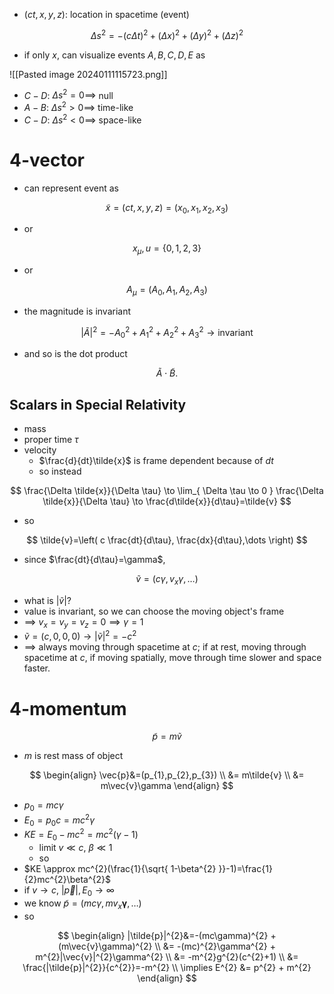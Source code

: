 - $(ct,x,y,z)$: location in spacetime (event)

$$
\Delta s^{2}=-(c\Delta t)^{2}+(\Delta x)^{2}+(\Delta y)^{2}+(\Delta z)^{2}
$$

- if only $x$, can visualize events $A,B,C,D,E$ as

![[Pasted image 20240111115723.png]]

- $C-D$: $\Delta s^{2}=0 \implies$ null
- $A-B$: $\Delta s^{2}>0 \implies$ time-like
- $C-D$: $\Delta s^{2}<0 \implies$ space-like

# 4-vector

- can represent event as

$$
\tilde{x} = (ct,x,y,z)=(x_{0},x_{1},x_{2},x_{3})
$$

- or

$$
x_{\mu}, \, u=\{ 0,1,2,3 \}
$$

- or 

$$
A_{\mu}=(A_{0},A_{1},A_{2},A_{3})
$$
- the magnitude is invariant

$$
|\tilde{A}|^{2}=-A_{0}^{2} + A_{1}^{2} + A_{2}^{2} + A_{3}^{2} \to \text{invariant}
$$

- and so is the dot product

$$
\tilde{A} \cdot \tilde{B}.
$$

## Scalars in Special Relativity

- mass
- proper time $\tau$
- velocity
	- $\frac{d}{dt}\tilde{x}$ is frame dependent because of $dt$
	- so instead

$$
\frac{\Delta \tilde{x}}{\Delta \tau} \to \lim_{ \Delta \tau \to 0 } \frac{\Delta \tilde{x}}{\Delta \tau} \to \frac{d\tilde{x}}{d\tau}=\tilde{v}
$$

- so

$$
\tilde{v}=\left( c \frac{dt}{d\tau}, \frac{dx}{d\tau},\dots \right)
$$

- since $\frac{dt}{d\tau}=\gamma$,

$$
\tilde{v}=(c\gamma, v_{x}\gamma, \dots)
$$

- what is $|\tilde{v}|$?
- value is invariant, so we can choose the moving object's frame
- $\implies$ $v_{x}=v_{y}=v_{z}=0 \implies \gamma=1$
- $\tilde{v}=(c,0,0,0) \to |\tilde{v}|^{2}=-c^{2}$
- $\implies$ always moving through spacetime at $c$; if at rest, moving through spacetime at $c$, if moving spatially, move through time slower and space faster.

# 4-momentum

$$
\tilde{p}=m\tilde{v}
$$

- $m$ is rest mass of object

$$
\begin{align}
\vec{p}&=(p_{1},p_{2},p_{3}) \\
&= m\tilde{v} \\
&= m\vec{v}\gamma
\end{align}
$$

- $p_{0}=mc\gamma$
- $E_{0}=p_{0}c=mc^{2}\gamma$
- $KE=E_{0}-mc^{2}=mc^{2}(\gamma-1)$
	- limit $v \ll c$, $\beta\ll 1$
	- so
- $KE \approx mc^{2}(\frac{1}{\sqrt{ 1-\beta^{2} }}-1)=\frac{1}{2}mc^{2}\beta^{2}$
- if $v\to c$, $|\vec{p}|,E_{0}\to \infty$
- we know $\tilde{p}=(mc\gamma,mv_{x}\mathbf{\gamma},\dots)$
- so

$$
\begin{align}
|\tilde{p}|^{2}&=-(mc\gamma)^{2} + (m\vec{v}\gamma)^{2} \\
&= -(mc)^{2}\gamma^{2} + m^{2}|\vec{v}|^{2}\gamma^{2} \\
&= -m^{2}g^{2}(c^{2}+1) \\
&= \frac{|\tilde{p}|^{2}}{c^{2}}=-m^{2} \\
\implies E^{2} &= p^{2} + m^{2}
\end{align}
$$